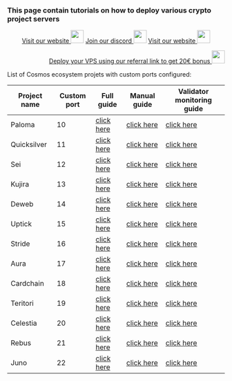 ### This page contain tutorials on how to deploy various crypto project servers
<p style="font-size:14px" align="center">
<a href="https://kjnodes.com/" target="_blank">Visit our website <img src="https://user-images.githubusercontent.com/50621007/168689709-7e537ca6-b6b8-4adc-9bd0-186ea4ea4aed.png" width="30"/></a>
<a href="https://discord.gg/QmGfDKrA" target="_blank">Join our discord <img src="https://user-images.githubusercontent.com/50621007/176236430-53b0f4de-41ff-41f7-92a1-4233890a90c8.png" width="30"/></a>
<a href="https://kjnodes.com/" target="_blank">Visit our website <img src="https://user-images.githubusercontent.com/50621007/168689709-7e537ca6-b6b8-4adc-9bd0-186ea4ea4aed.png" width="30"/></a>
</p>

<p style="font-size:14px" align="right">
<a href="https://hetzner.cloud/?ref=y8pQKS2nNy7i" target="_blank">Deploy your VPS using our referral link to get 20€ bonus <img src="https://user-images.githubusercontent.com/50621007/174612278-11716b2a-d662-487e-8085-3686278dd869.png" width="30"/></a>
</p>

List of Cosmos ecosystem projets with custom ports configured:

| Project name | Custom port | Full guide                            | Manual guide                                  | Validator monitoring guide                       |
|--------------|-------------|---------------------------------------|-----------------------------------------------|--------------------------------------------------|
| Paloma       | 10          | [click here](./paloma/README.md)      | [click here](./paloma/manual_install.md)      | [click here](./paloma/monitoring/README.md)      |
| Quicksilver  | 11          | [click here](./quicksilver/README.md) | [click here](./quicksilver/manual_install.md) | [click here](./quicksilver/monitoring/README.md) |
| Sei          | 12          | [click here](./sei/README.md)         | [click here](./sei/manual_install.md)         | [click here](./sei/monitoring/README.md)         |
| Kujira       | 13          | [click here](./kujira/README.md)      | [click here](./kujira/manual_install.md)      | [click here](./kujira/monitoring/README.md)      |
| Deweb        | 14          | [click here](./deweb/README.md)       | [click here](./deweb/manual_install.md)       | [click here](./deweb/monitoring/README.md)       |
| Uptick       | 15          | [click here](./uptick/README.md)      | [click here](./uptick/manual_install.md)      | [click here](./uptick/monitoring/README.md)      |
| Stride       | 16          | [click here](./stride/README.md)      | [click here](./stride/manual_install.md)      | [click here](./stride/monitoring/README.md)      |
| Aura         | 17          | [click here](./aura/README.md)        | [click here](./aura/manual_install.md)        | [click here](./aura/monitoring/README.md)        |
| Cardchain    | 18          | [click here](./cardchain/README.md)   | [click here](./cardchain/manual_install.md)   | [click here](./cardchain/monitoring/README.md)   |
| Teritori     | 19          | [click here](./teritori/README.md)    | [click here](./teritori/manual_install.md)    | [click here](./teritori/monitoring/README.md)    |
| Celestia     | 20          | [click here](./celestia/README.md)    | [click here](./celestia/manual_install.md)    | [click here](./celestia/monitoring/README.md)    |
| Rebus        | 21          | [click here](./rebus/README.md)       | [click here](./rebus/manual_install.md)       | [click here](./rebus/monitoring/README.md)       |
| Juno         | 22          | [click here](./juno/README.md)        | [click here](./juno/manual_install.md)        | [click here](./juno/monitoring/README.md)        |
